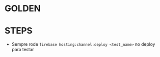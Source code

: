 # GOLDEN

# STEPS

- Sempre rode `firebase hosting:channel:deploy <test_name>` no deploy para testar
